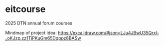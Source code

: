 # eitcourse
2025 DTN annual forum courses

Mindmap of project idea: https://excalidraw.com/#json=LJu4JBwU35Qrxl-_oKJzp,zz1TjPKuGm65Dqppz8BASw
